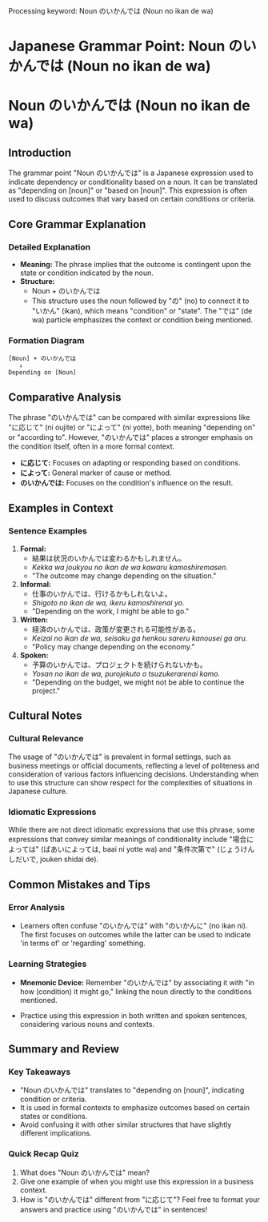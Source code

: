 Processing keyword: Noun のいかんでは (Noun no ikan de wa)
# Japanese Grammar Point: Noun のいかんでは (Noun no ikan de wa)
# Noun のいかんでは (Noun no ikan de wa)
## Introduction
The grammar point "Noun のいかんでは" is a Japanese expression used to indicate dependency or conditionality based on a noun. It can be translated as "depending on [noun]" or "based on [noun]". This expression is often used to discuss outcomes that vary based on certain conditions or criteria.
## Core Grammar Explanation
### Detailed Explanation
- **Meaning:** The phrase implies that the outcome is contingent upon the state or condition indicated by the noun.
- **Structure:** 
  - Noun + のいかんでは
  - This structure uses the noun followed by "の" (no) to connect it to "いかん" (ikan), which means "condition" or "state". The "では" (de wa) particle emphasizes the context or condition being mentioned.
### Formation Diagram
```
[Noun] + のいかんでは  
   ↓   
Depending on [Noun]
```
## Comparative Analysis
The phrase "のいかんでは" can be compared with similar expressions like "に応じて" (ni oujite) or "によって" (ni yotte), both meaning "depending on" or "according to". However, "のいかんでは" places a stronger emphasis on the condition itself, often in a more formal context.
- **に応じて:** Focuses on adapting or responding based on conditions.
- **によって:** General marker of cause or method.
- **のいかんでは:** Focuses on the condition's influence on the result.
## Examples in Context
### Sentence Examples
1. **Formal:**
   - 結果は状況のいかんでは変わるかもしれません。
   - *Kekka wa joukyou no ikan de wa kawaru kamoshiremasen.*
   - "The outcome may change depending on the situation."
2. **Informal:**
   - 仕事のいかんでは、行けるかもしれないよ。
   - *Shigoto no ikan de wa, ikeru kamoshirenai yo.*
   - "Depending on the work, I might be able to go."
3. **Written:**
   - 経済のいかんでは、政策が変更される可能性がある。
   - *Keizai no ikan de wa, seisaku ga henkou sareru kanousei ga aru.*
   - "Policy may change depending on the economy."
4. **Spoken:**
   - 予算のいかんでは、プロジェクトを続けられないかも。
   - *Yosan no ikan de wa, purojekuto o tsuzukerarenai kamo.*
   - "Depending on the budget, we might not be able to continue the project."
## Cultural Notes
### Cultural Relevance
The usage of "のいかんでは" is prevalent in formal settings, such as business meetings or official documents, reflecting a level of politeness and consideration of various factors influencing decisions. Understanding when to use this structure can show respect for the complexities of situations in Japanese culture.
### Idiomatic Expressions
While there are not direct idiomatic expressions that use this phrase, some expressions that convey similar meanings of conditionality include "場合によっては" (ばあいによっては, baai ni yotte wa) and "条件次第で" (じょうけんしだいで, jouken shidai de).
## Common Mistakes and Tips
### Error Analysis
- Learners often confuse "のいかんでは" with "のいかんに" (no ikan ni). The first focuses on outcomes while the latter can be used to indicate 'in terms of' or 'regarding' something.
  
### Learning Strategies
- **Mnemonic Device:** Remember "のいかんでは" by associating it with "in how (condition) it might go," linking the noun directly to the conditions mentioned.
  
- Practice using this expression in both written and spoken sentences, considering various nouns and contexts.
## Summary and Review
### Key Takeaways
- "Noun のいかんでは" translates to "depending on [noun]", indicating condition or criteria.
- It is used in formal contexts to emphasize outcomes based on certain states or conditions.
- Avoid confusing it with other similar structures that have slightly different implications.
### Quick Recap Quiz
1. What does "Noun のいかんでは" mean?
2. Give one example of when you might use this expression in a business context.
3. How is "のいかんでは" different from "に応じて"?
Feel free to format your answers and practice using "のいかんでは" in sentences!
